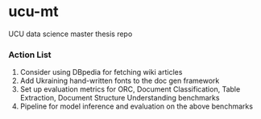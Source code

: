 # ucu-mt
UCU data science master thesis repo




### Action List
1. Consider using DBpedia for fetching wiki articles
2. Add Ukraining hand-written fonts to the doc gen framework
3. Set up evaluation metrics for ORC, Document Classification, Table Extraction, Document Structure Understanding benchmarks
4. Pipeline for model inference and evaluation on the above benchmarks
